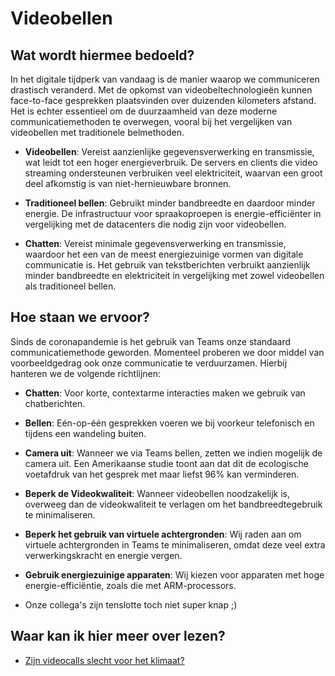 # Videobellen

## Wat wordt hiermee bedoeld?
In het digitale tijdperk van vandaag is de manier waarop we communiceren drastisch veranderd. Met de opkomst van videobeltechnologieën kunnen face-to-face gesprekken plaatsvinden over duizenden kilometers afstand. Het is echter essentieel om de duurzaamheid van deze moderne communicatiemethoden te overwegen, vooral bij het vergelijken van videobellen met traditionele belmethoden.


- **Videobellen**: Vereist aanzienlijke gegevensverwerking en transmissie, wat leidt tot een hoger energieverbruik. De servers en clients die video streaming ondersteunen verbruiken veel elektriciteit, waarvan een groot deel afkomstig is van niet-hernieuwbare bronnen.

- **Traditioneel bellen**: Gebruikt minder bandbreedte en daardoor minder energie. De infrastructuur voor spraakoproepen is energie-efficiënter in vergelijking met de datacenters die nodig zijn voor videobellen.

- **Chatten**: Vereist minimale gegevensverwerking en transmissie, waardoor het een van de meest energiezuinige vormen van digitale communicatie is. Het gebruik van tekstberichten verbruikt aanzienlijk minder bandbreedte en elektriciteit in vergelijking met zowel videobellen als traditioneel bellen.


## Hoe staan we ervoor?
Sinds de coronapandemie is het gebruik van Teams onze standaard communicatiemethode geworden. Momenteel proberen we door middel van voorbeeldgedrag ook onze communicatie te verduurzamen. Hierbij hanteren we de volgende richtlijnen:

- **Chatten**: Voor korte, contextarme interacties maken we gebruik van chatberichten.

- **Bellen**: Eén-op-één gesprekken voeren we bij voorkeur telefonisch en tijdens een wandeling buiten.

- **Camera uit**: Wanneer we via Teams bellen, zetten we indien mogelijk de camera uit. Een Amerikaanse studie toont aan dat dit de ecologische voetafdruk van het gesprek met maar liefst 96% kan verminderen.

- **Beperk de Videokwaliteit**: Wanneer videobellen noodzakelijk is, overweeg dan de videokwaliteit te verlagen om het bandbreedtegebruik te minimaliseren.

- **Beperk het gebruik van virtuele achtergronden**: Wij raden aan om virtuele achtergronden in Teams te minimaliseren, omdat deze veel extra verwerkingskracht en energie vergen.

- **Gebruik energiezuinige apparaten**: Wij kiezen voor apparaten met hoge energie-efficiëntie, zoals die met ARM-processors.

- Onze collega's zijn tenslotte toch niet super knap ;)

## Waar kan ik hier meer over lezen?
- [Zijn videocalls slecht voor het klimaat?](https://www.technopolis.be/nl/blog/zijn-videocalls-slecht-voor-het-milieu/#:~:text=Dankzij%20de%20data%20van%20achttien,1%20kilogram%20CO2-uitstoot.)